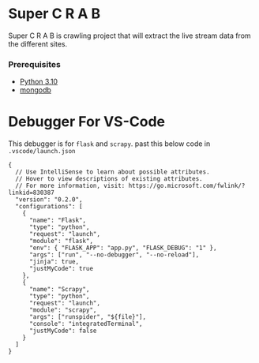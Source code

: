 # Super C R A B
Super C R A B is crawling project that will extract the live stream data from the different sites.

### Prerequisites
* [Python 3.10](https://www.python.org/downloads/)
* [mongodb](https://github.com/Antony-M1/mongodb-docker)

# Debugger For VS-Code
This debugger is for `flask` and `scrapy`.
past this below code in `.vscode/launch.json`

```
{
  // Use IntelliSense to learn about possible attributes.
  // Hover to view descriptions of existing attributes.
  // For more information, visit: https://go.microsoft.com/fwlink/?linkid=830387
  "version": "0.2.0",
  "configurations": [
    {
      "name": "Flask",
      "type": "python",
      "request": "launch",
      "module": "flask",
      "env": { "FLASK_APP": "app.py", "FLASK_DEBUG": "1" },
      "args": ["run", "--no-debugger", "--no-reload"],
      "jinja": true,
      "justMyCode": true
    },
    {
      "name": "Scrapy",
      "type": "python",
      "request": "launch",
      "module": "scrapy",
      "args": ["runspider", "${file}"],
      "console": "integratedTerminal",
      "justMyCode": false
    }
  ]
}

```
